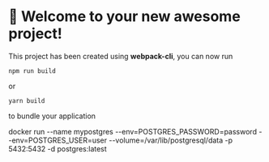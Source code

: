 # 🚀 Welcome to your new awesome project!

This project has been created using **webpack-cli**, you can now run

```
npm run build
```

or

```
yarn build
```

to bundle your application

docker run --name mypostgres --env=POSTGRES_PASSWORD=password --env=POSTGRES_USER=user --volume=/var/lib/postgresql/data -p 5432:5432 -d postgres:latest